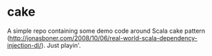 cake
====

A simple repo containing some demo code around Scala cake pattern (http://jonasboner.com/2008/10/06/real-world-scala-dependency-injection-di/). Just playin'.
